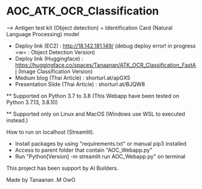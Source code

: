 # AOC_ATK_OCR_Classification
--> Antigen test kit (Object detection) + Identification Card (Natural Language Processing) model 

- Deploy link (EC2) : http://18.142.181.149/ (debug deploy error! in progress =w= : Object Detection Version)
- Deploy link (Huggingface) : https://huggingface.co/spaces/Tanaanan/ATK_OCR_Classification_FastAI (Image Classification Version)
- Medium blog (Thai Article) : shorturl.at/apGX5
- Presentation Slide (Thai Article) : shorturl.at/BJQW8

** Supported on Python 3.7 to 3.8 (This Webapp have been tested on Python 3.7.13, 3.8.10)

** Supported only on Linux and MacOS (Windows use WSL to executed instead.)

How to run on localhost (Streamlit).

- Install packages by using "requirements.txt" or manual pip3 installed
- Access to parent folder that contain "AOC_Webapp.py"
- Run "Python[Version] -m streamlit run AOC_Webapp.py" on terminal

This project has been support by AI Builders.


Made by Tanaanan .M OwO
